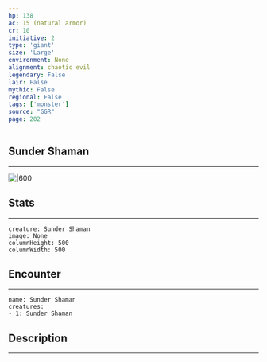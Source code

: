 ```yaml
---
hp: 138
ac: 15 (natural armor)
cr: 10
initiative: 2
type: 'giant'    
size: 'Large'
environment: None
alignment: chaotic evil
legendary: False
lair: False
mythic: False
regional: False
tags: ['monster']
source: "GGR"
page: 202
---
```


## Sunder Shaman
---

![|600](D:/Program%20Files/5e.tools/img/bestiary/GGR/Sunder%20Shaman.jpg)

## Stats
---

```statblock
creature: Sunder Shaman
image: None
columnHeight: 500
columnWidth: 500
```

## Encounter
---

```encounter-table
name: Sunder Shaman
creatures:
- 1: Sunder Shaman
```

## Description
---





